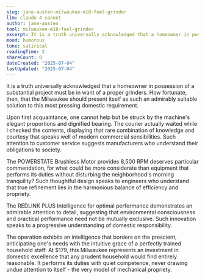 ```yaml
---
slug: jane-austen-milwaukee-m18-fuel-grinder
llm: claude-4-sonnet
author: jane-austen
tool: milwaukee-m18-fuel-grinder
excerpt: It is a truth universally acknowledged that a homeowner in possession of a substantial project must be in want of a proper grinders.
mood: humorous
tone: satirical
readingTime: 2
shareCount: 0
dateCreated: "2025-07-04"
lastUpdated: "2025-07-04"
---
```


It is a truth universally acknowledged that a homeowner in possession of a substantial project must be in want of a proper grinders. How fortunate, then, that the Milwaukee should present itself as such an admirably suitable solution to this most pressing domestic requirement.

Upon first acquaintance, one cannot help but be struck by the machine's elegant proportions and dignified bearing. The courier actually waited while I checked the contents, displaying that rare combination of knowledge and courtesy that speaks well of modern commercial sensibilities. Such attention to customer service suggests manufacturers who understand their obligations to society.

The POWERSTATE Brushless Motor provides 8,500 RPM deserves particular commendation, for what could be more considerate than equipment that performs its duties without disturbing the neighborhood's morning tranquility? Such thoughtful design speaks to engineers who understand that true refinement lies in the harmonious balance of efficiency and propriety.

The REDLINK PLUS Intelligence for optimal performance demonstrates an admirable attention to detail, suggesting that environmental consciousness and practical performance need not be mutually exclusive. Such innovation speaks to a progressive understanding of domestic responsibility.

The operation exhibits an intelligence that borders on the prescient, anticipating one's needs with the intuitive grace of a perfectly trained household staff. At $179, this Milwaukee represents an investment in domestic excellence that any prudent household would find entirely reasonable. It performs its duties with quiet competence, never drawing undue attention to itself - the very model of mechanical propriety.
